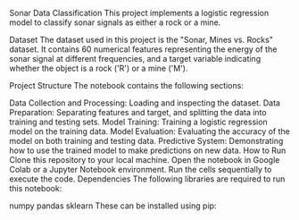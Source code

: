 Sonar Data Classification
This project implements a logistic regression model to classify sonar signals as either a rock or a mine.

Dataset
The dataset used in this project is the "Sonar, Mines vs. Rocks" dataset. It contains 60 numerical features representing the energy of the sonar signal at different frequencies, and a target variable indicating whether the object is a rock ('R') or a mine ('M').

Project Structure
The notebook contains the following sections:

Data Collection and Processing: Loading and inspecting the dataset.
Data Preparation: Separating features and target, and splitting the data into training and testing sets.
Model Training: Training a logistic regression model on the training data.
Model Evaluation: Evaluating the accuracy of the model on both training and testing data.
Predictive System: Demonstrating how to use the trained model to make predictions on new data.
How to Run
Clone this repository to your local machine.
Open the notebook in Google Colab or a Jupyter Notebook environment.
Run the cells sequentially to execute the code.
Dependencies
The following libraries are required to run this notebook:

numpy
pandas
sklearn
These can be installed using pip:
